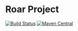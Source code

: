 Roar Project
=============================

[![Build Status](https://travis-ci.org/ganshane/roar.svg)](https://travis-ci.org/ganshane/roar)
[![Maven Central](https://img.shields.io/maven-central/v/com.ganshane.roar/roar-project_2.11.svg)](https://maven-badges.herokuapp.com/maven-central/com.ganshane.roar/roar-project_2.11)





